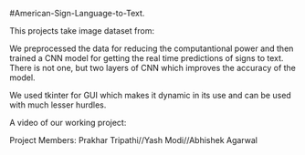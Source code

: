 #American-Sign-Language-to-Text.

This projects take image dataset from:

We preprocessed the data for reducing the computantional power and then trained a CNN model for getting the real time predictions of signs to text.
There is not one, but two layers of CNN which improves the accuracy of the model.

We used tkinter for GUI which makes it dynamic in its use and can be used with much lesser hurdles.

A video of our working project: 

Project Members: 
  Prakhar Tripathi//Yash Modi//Abhishek Agarwal 

